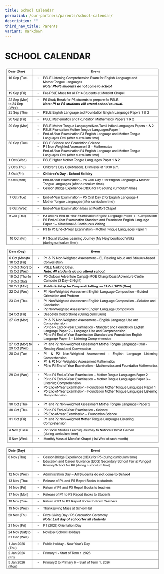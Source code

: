 ```yaml
---
title: School Calendar
permalink: /our-partners/parents/school-calendar/
description: ""
third_nav_title: Parents
variant: markdown
---
```

# **SCHOOL CALENDAR**

![](/images/Our%20Partners/Parents/2025_Term_4_Letter_page_0004.jpg)
![](/images/Our%20Partners/Parents/2025_Term_4_Letter_page_0005.jpg)
![](/images/Our%20Partners/Parents/2025_Term_4_Letter_page_0006.jpg)